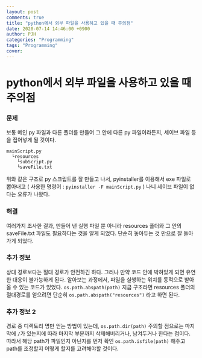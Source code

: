 ```yaml
---
layout: post
comments: true
title: "python에서 외부 파일을 사용하고 있을 때 주의점"
date: 2020-07-14 14:46:00 +0900
author: PJH
categories: "Programming"
tags: "Programming"
cover:
---
```


<h1>
python에서 외부 파일을 사용하고 있을 때 주의점
</h1>

### 문제

보통 메인 py 파일과 다른 폴더를 만들어 그 안에 다른 py 파일이라든지, 세이브 파일 등을 집어넣게 될 것이다.
```
mainScript.py
  └resources
    └subScript.py
    └saveFile.txt
```

위와 같은 구조로 py 스크립트를 잘 만들고 나서, pyinstaller를 이용해서 exe 파일로 뽑아내고
( 사용한 명령어 : ```pyinstaller -F mainScript.py``` )
나니 세이브 파일이 없다는 오류가 나왔다.

### 해결

여러가지 조사한 결과, 만들어 낸 실행 파일 뿐 아니라 resources 폴더와 그 안의 saveFile.txt 파일도 필요하다는 것을 알게 되었다.
단순히 놓아두는 것 만으로 잘 돌아가게 되었다.

### 추가 정보

상대 경로보다는 절대 경로가 안전하긴 하다. 그러나 만약 코드 안에 박혀있게 되면 유연한 대응이 불가능하게 된다.
알아보는 과정에서, 파일을 실행하는 위치를 동적으로 받아올 수 있는 코드가 있었다.
```os.path.abspath(path)```
지금 구조라면 resources 폴더의 절대경로를 얻으려면 단순히
```os.path.abspath("resources")``` 라고 하면 된다.

### 추가 정보 2

경로 중 디렉토리 명만 얻는 방법이 있는데,
```os.path.dir(path)```
주의할 점으로는 마지막에 ```/```가 있는지에 따라 마지막 부분까지 삭제해버리거나, 남겨두거나 한다는 점이다.
따라서 해당 path가 파일인지 아닌지를 먼저 확인
```os.path.isfile(path)```
해주고 path를 조정할지 어떻게 할지를 고려해야할 것이다.
